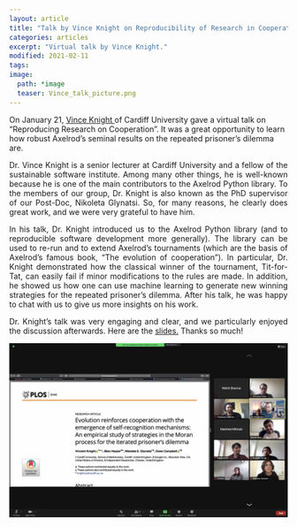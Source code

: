 ```yaml
---
layout: article
title: "Talk by Vince Knight on Reproducibility of Research in Cooperation"
categories: articles
excerpt: "Virtual talk by Vince Knight."
modified: 2021-02-11
tags:
image:
  path: *image
  teaser: Vince_talk_picture.png
---
```


<p align="justify">

On January 21, <a href="https://vknight.org/"> Vince Knight </a> of Cardiff University gave a virtual talk on “Reproducing Research on Cooperation”. It was a great opportunity to learn how robust Axelrod’s seminal results on the repeated prisoner’s dilemma are. 
</p>

<p align="justify">
Dr. Vince Knight is a senior lecturer at Cardiff University and a fellow of the sustainable software institute. Among many other things, he is well-known because he is one of the main contributors to the Axelrod Python library. To the members of our group, Dr. Knight is also known as the PhD supervisor of our Post-Doc, Nikoleta Glynatsi. So, for many reasons, he clearly does great work, and we were very grateful to have him.
</p>

<p align="justify">
In his talk, Dr. Knight introduced us to the Axelrod Python library (and to reproducible software development more generally). The library can be used to re-run and to extend Axelrod’s tournaments (which are the basis of Axelrod’s famous book, “The evolution of cooperation”). In particular, Dr. Knight demonstrated how the classical winner of the tournament, Tit-for-Tat, can easily fail if minor modifications to the rules are made. In addition, he showed us how one can use machine learning to generate new winning strategies for the repeated prisoner’s dilemma. After his talk, he was happy to chat with us to give us more insights on his work. 
</p>

<p align="justify">
Dr. Knight’s talk was very engaging and clear, and we particularly enjoyed the discussion afterwards. Here are the <a href="https://vknight.org/speak/2021-01-21-reproducing-research-on-cooperation/main.pdf"> slides.</a>
Thanks so much! 
</p>

<img src="../../images/Vince_talk_picture.png" class="center">
